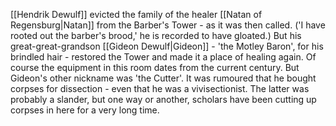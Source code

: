 [[Hendrik Dewulf]] evicted the family of the healer [[Natan of Regensburg|Natan]] from the Barber's Tower - as it was then called. ('I have rooted out the barber's brood,' he is recorded to have gloated.) But his great-great-grandson [[Gideon Dewulf|Gideon]] - 'the Motley Baron', for his brindled hair - restored the Tower and made it a place of healing again. Of course the equipment in this room dates from the current century. But Gideon's other nickname was 'the Cutter'. It was rumoured that he bought corpses for dissection - even that he was a vivisectionist. The latter was probably a slander, but one way or another, scholars have been cutting up corpses in here for a very long time.